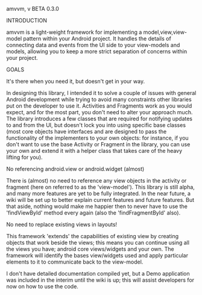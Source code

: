 amvvm, v BETA 0.3.0

INTRODUCTION

amvvm is a light-weight framework for implementing a model,view,view-model pattern within your Android project. It handles the details of connecting data and events from the UI side to your view-models and models, allowing you to keep a more strict separation of concerns within your project.

GOALS

It's there when you need it, but doesn't get in your way.

In designing this library, I intended it to solve a couple of issues with general Android development while trying to avoid many constraints other libraries put on the developer to use it. Activities and Fragments work as you would expect, and for the most part, you don't need to alter your approach much. The library introduces a few classes that are required for notifying updates to and from the UI, but doesn't lock you into using specific base classes (most core objects have interfaces and are designed to pass the functionality of the implementers to your own objects: for instance, if you don't want to use the base Activity or Fragment in the library, you can use your own and extend it with a helper class that takes care of the heavy lifting for you).

No referencing android.view or android.widget (almost)

There is (almost) no need to reference any view objects in the activity or fragment (here on referred to as the 'view-model'). This library is still alpha, and many more features are yet to be fully integrated. In the near future, a wiki will be set up to better explain current features and future features. But that aside, nothing would make me happier then to never have to use the 'findViewById' method every again (also the 'findFragmentById' also).

No need to replace existing views in layouts!

This framework 'extends' the capabilities of existing view by creating objects that work beside the views; this means you can continue using all the views you have; android core views/widgets and your own. The framework will identify the bases view/widgets used and apply particular elements to it to communicate back to the view-model.

I don't have detailed documentation compiled yet, but a Demo application was included in the interim until the wiki is up; this will assist developers for now on how to use the code.
